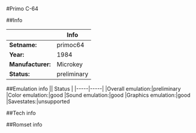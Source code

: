 #Primo C-64

##Info

||Info|
|-----|-----|
|**Setname:**|primoc64
|**Year:**|1984
|**Manufacturer:**|Microkey
|**Status:**|preliminary

##Emulation info
|| Status |
|-----|-----|
|Overall emulation:|preliminary
|Color emulation:|good
|Sound emulation:|good
|Graphics emulation:|good
|Savestates:|unsupported

##Tech info

##Romset info

<!--- START OF EDITED COMMENT DO NOT TOUCH TEXT ABOVE-->
